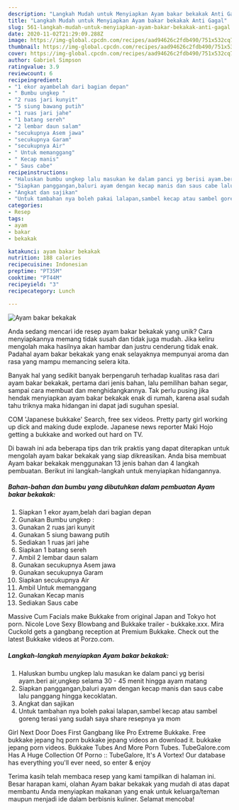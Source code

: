 ```yaml
---
description: "Langkah Mudah untuk Menyiapkan Ayam bakar bekakak Anti Gagal"
title: "Langkah Mudah untuk Menyiapkan Ayam bakar bekakak Anti Gagal"
slug: 561-langkah-mudah-untuk-menyiapkan-ayam-bakar-bekakak-anti-gagal
date: 2020-11-02T21:29:09.288Z
image: https://img-global.cpcdn.com/recipes/aad94626c2fdb490/751x532cq70/ayam-bakar-bekakak-foto-resep-utama.jpg
thumbnail: https://img-global.cpcdn.com/recipes/aad94626c2fdb490/751x532cq70/ayam-bakar-bekakak-foto-resep-utama.jpg
cover: https://img-global.cpcdn.com/recipes/aad94626c2fdb490/751x532cq70/ayam-bakar-bekakak-foto-resep-utama.jpg
author: Gabriel Simpson
ratingvalue: 3.9
reviewcount: 6
recipeingredient:
- "1 ekor ayambelah dari bagian depan"
- " Bumbu ungkep "
- "2 ruas jari kunyit"
- "5 siung bawang putih"
- "1 ruas jari jahe"
- "1 batang sereh"
- "2 lembar daun salam"
- "secukupnya Asem jawa"
- "secukupnya Garam"
- "secukupnya Air"
- " Untuk memanggang"
- " Kecap manis"
- " Saus cabe"
recipeinstructions:
- "Haluskan bumbu ungkep lalu masukan ke dalam panci yg berisi ayam.beri air,ungkep selama 30 - 45 menit hingga ayam matang"
- "Siapkan panggangan,baluri ayam dengan kecap manis dan saus cabe lalu panggang hingga kecoklatan."
- "Angkat dan sajikan"
- "Untuk tambahan nya boleh pakai lalapan,sambel kecap atau sambel goreng terasi yang sudah saya share resepnya ya mom"
categories:
- Resep
tags:
- ayam
- bakar
- bekakak

katakunci: ayam bakar bekakak 
nutrition: 188 calories
recipecuisine: Indonesian
preptime: "PT35M"
cooktime: "PT44M"
recipeyield: "3"
recipecategory: Lunch

---
```



![Ayam bakar bekakak](https://img-global.cpcdn.com/recipes/aad94626c2fdb490/751x532cq70/ayam-bakar-bekakak-foto-resep-utama.jpg)

Anda sedang mencari ide resep ayam bakar bekakak yang unik? Cara menyiapkannya memang tidak susah dan tidak juga mudah. Jika keliru mengolah maka hasilnya akan hambar dan justru cenderung tidak enak. Padahal ayam bakar bekakak yang enak selayaknya mempunyai aroma dan rasa yang mampu memancing selera kita.

Banyak hal yang sedikit banyak berpengaruh terhadap kualitas rasa dari ayam bakar bekakak, pertama dari jenis bahan, lalu pemilihan bahan segar, sampai cara membuat dan menghidangkannya. Tak perlu pusing jika hendak menyiapkan ayam bakar bekakak enak di rumah, karena asal sudah tahu triknya maka hidangan ini dapat jadi suguhan spesial.

COM &#39;Japanese bukkake&#39; Search, free sex videos. Pretty party girl working up dick and making dude explode. Japanese news reporter Maki Hojo getting a bukkake and worked out hard on TV.


Di bawah ini ada beberapa tips dan trik praktis yang dapat diterapkan untuk mengolah ayam bakar bekakak yang siap dikreasikan. Anda bisa membuat Ayam bakar bekakak menggunakan 13 jenis bahan dan 4 langkah pembuatan. Berikut ini langkah-langkah untuk menyiapkan hidangannya.

<!--inarticleads1-->

##### Bahan-bahan dan bumbu yang dibutuhkan dalam pembuatan Ayam bakar bekakak:

1. Siapkan 1 ekor ayam,belah dari bagian depan
1. Gunakan  Bumbu ungkep :
1. Gunakan 2 ruas jari kunyit
1. Gunakan 5 siung bawang putih
1. Sediakan 1 ruas jari jahe
1. Siapkan 1 batang sereh
1. Ambil 2 lembar daun salam
1. Gunakan secukupnya Asem jawa
1. Gunakan secukupnya Garam
1. Siapkan secukupnya Air
1. Ambil  Untuk memanggang
1. Gunakan  Kecap manis
1. Sediakan  Saus cabe


Massive Cum Facials make Bukkake from original Japan and Tokyo hot porn. Nicole Love Sexy Blowbang and Bukkake trailer - bukkake.xxx. Mira Cuckold gets a gangbang reception at Premium Bukkake. Check out the latest Bukkake videos at Porzo.com. 

<!--inarticleads2-->

##### Langkah-langkah menyiapkan Ayam bakar bekakak:

1. Haluskan bumbu ungkep lalu masukan ke dalam panci yg berisi ayam.beri air,ungkep selama 30 - 45 menit hingga ayam matang
1. Siapkan panggangan,baluri ayam dengan kecap manis dan saus cabe lalu panggang hingga kecoklatan.
1. Angkat dan sajikan
1. Untuk tambahan nya boleh pakai lalapan,sambel kecap atau sambel goreng terasi yang sudah saya share resepnya ya mom


Girl Next Door Does First Gangbang like Pro Extreme Bukkake. Free bukkake jepang hq porn bukkake jepang videos an download it. bukkake jepang porn videos. Bukkake Tubes And More Porn Tubes. TubeGalore.com Has A Huge Collection Of Porno :: TubeGalore, It&#39;s A Vortex! Our database has everything you&#39;ll ever need, so enter &amp; enjoy 

Terima kasih telah membaca resep yang kami tampilkan di halaman ini. Besar harapan kami, olahan Ayam bakar bekakak yang mudah di atas dapat membantu Anda menyiapkan makanan yang enak untuk keluarga/teman maupun menjadi ide dalam berbisnis kuliner. Selamat mencoba!
